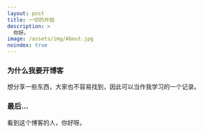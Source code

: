 ```yaml
---
layout: post
title: 一切的开始
description: >
  你好。
image: /assets/img/About.jpg
noindex: true
---
```


### 为什么我要开博客
想分享一些东西，大家也不容易找到，因此可以当作我学习的一个记录。
### 最后...
看到这个博客的人，你好呀。